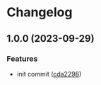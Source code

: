 # Changelog

## 1.0.0 (2023-09-29)


### Features

* init commit ([cda2298](https://github.com/Sleavely/eslint-plugin-ts-rules/commit/cda2298a2a9f77d3be2826e2e3ca3ffd2898a7ce))
